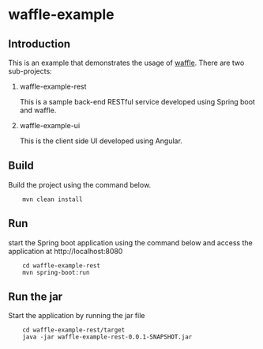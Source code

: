 # waffle-example

## Introduction

This is an example that demonstrates the usage of [waffle](https://github.com/Waffle/waffle). There are two sub-projects:

1. waffle-example-rest

    This is a sample back-end RESTful service developed using Spring boot and waffle.

2. waffle-example-ui

    This is the client side UI developed using Angular.

## Build

Build the project using the command below.

```
	mvn clean install
```

## Run

start the Spring boot application using the command below and access the application at http://localhost:8080

```
	cd waffle-example-rest
	mvn spring-boot:run
```

## Run the jar
Start the application by running the jar file

```
	cd waffle-example-rest/target
	java -jar waffle-example-rest-0.0.1-SNAPSHOT.jar
```

